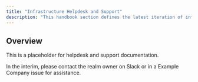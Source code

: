 ```yaml
---
title: "Infrastructure Helpdesk and Support"
description: "This handbook section defines the latest iteration of infrastructure standards for AWS and GCP across all departments and groups at Example Company."
---
```


## Overview

This is a placeholder for helpdesk and support documentation.

In the interim, please contact the realm owner on Slack or in a Example Company issue for assistance.
